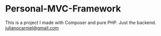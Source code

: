 # Personal-MVC-Framework

This is a project I made with Composer and pure PHP. Just the backend.
julianocarniel@gmail.com
